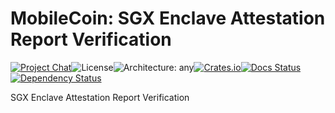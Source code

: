 # MobileCoin: SGX Enclave Attestation Report Verification

[![Project Chat][chat-image]][chat-link]<!--
-->![License][license-image]<!--
-->![Architecture: any][arch-image]<!--
-->[![Crates.io][crate-image]][crate-link]<!--
-->[![Docs Status][docs-image]][docs-link]<!--
-->[![Dependency Status][deps-image]][deps-link]

SGX Enclave Attestation Report Verification

[chat-image]: https://img.shields.io/discord/844353360348971068?style=flat-square
[chat-link]: https://discord.gg/mobilecoin
[license-image]: https://img.shields.io/crates/l/mc-attestation-verifier?style=flat-square
[arch-image]: https://img.shields.io/badge/arch-any-brightgreen?style=flat-square
[crate-image]: https://img.shields.io/crates/v/mc-attestation-verifier.svg?style=flat-square
[crate-link]: https://crates.io/crates/mc-attestation-verifier
[docs-image]: https://img.shields.io/docsrs/mc-attestation-verifier?style=flat-square
[docs-link]: https://docs.rs/crate/mc-attestation-verifier
[deps-image]: https://deps.rs/crate/mc-attestation-verifier/0.3.1/status.svg?style=flat-square
[deps-link]: https://deps.rs/crate/mc-attestation-verifier/0.3.1
